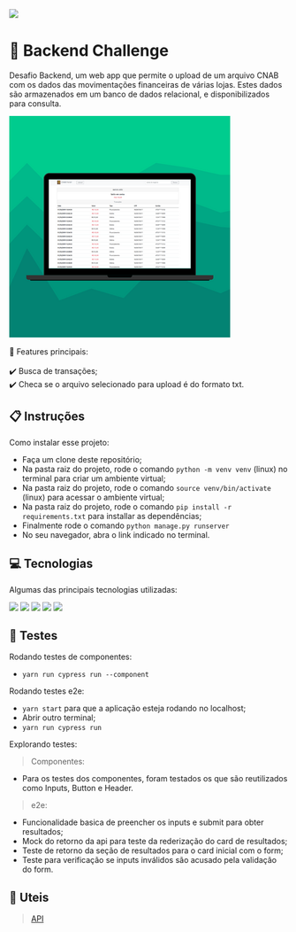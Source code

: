 <img src="https://img.shields.io/badge/Version-1.0-green" />
 
# :page_with_curl: Backend Challenge

Desafio Backend, um web app que permite o upload de um arquivo CNAB com os dados das movimentações financeiras de várias lojas. Estes dados são armazenados em um banco de dados relacional, e disponibilizados para consulta.

<img src="./assets/layout.png" />


💭 Features principais:
\
\
:heavy_check_mark: Busca de transações;\
:heavy_check_mark: Checa se o arquivo selecionado para upload é do formato txt.


## 📋 Instruções

Como instalar esse projeto:

- Faça um clone deste repositório;
- Na pasta raiz do projeto, rode o comando `python -m venv venv` (linux) no terminal para criar um ambiente virtual;
- Na pasta raiz do projeto, rode o comando `source venv/bin/activate` (linux) para acessar o ambiente virtual;
- Na pasta raiz do projeto, rode o comando `pip install -r requirements.txt` para installar as dependências;
- Finalmente rode o comando `python manage.py runserver`
- No seu navegador, abra o link indicado no terminal.


## 💻 Tecnologias

Algumas das principais tecnologias utilizadas:

  <img src="https://img.shields.io/badge/React-20232A?style=for-the-badge&logo=react&logoColor=61DAFB" /> <img src="https://img.shields.io/badge/Cypress-17202C?style=for-the-badge&logo=cypress&logoColor=white" /> <img src="https://img.shields.io/badge/styled--components-DB7093?style=for-the-badge&logo=styled-components&logoColor=white" /> <img src="https://img.shields.io/badge/JavaScript-323330?style=for-the-badge&logo=javascript&logoColor=F7DF1E" /> <img src="https://img.shields.io/badge/HTML5-E34F26?style=for-the-badge&logo=html5&logoColor=white" />
  


## :checkered_flag: Testes

Rodando testes de componentes:

- `yarn run cypress run --component`

Rodando testes e2e:

- `yarn start` para que a aplicação esteja rodando no localhost;
- Abrir outro terminal;
- `yarn run cypress run`

Explorando testes:
  
 > Componentes:

  - Para os testes dos componentes, foram testados os que são reutilizados como Inputs, Button e Header.
  
 > e2e:

  - Funcionalidade basica de preencher os inputs e submit para obter resultados;
  - Mock do retorno da api para teste da rederização do card de resultados;
  - Teste de retorno da seção de resultados para o card inicial com o form;
  - Teste para verificação se inputs inválidos são acusado pela validação do form.


## 🔗 Uteis

> [API](https://frontend-challenge-7bu3nxh76a-uc.a.run.app)
